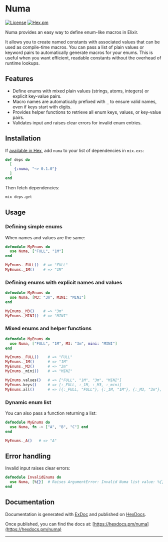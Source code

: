 # Numa

[![License](https://img.shields.io/badge/license-MIT-blue.svg)](LICENSE.md)
[![Hex.pm](https://img.shields.io/hexpm/v/numa.svg)](https://hex.pm/packages/numa)

Numa provides an easy way to define enum-like macros in Elixir.

It allows you to create named constants with associated values that can be used as compile-time macros.
You can pass a list of plain values or keyword pairs to automatically generate macros for your enums.
This is useful when you want efficient, readable constants without the overhead of runtime lookups.

## Features

- Define enums with mixed plain values (strings, atoms, integers) or explicit key-value pairs.
- Macro names are automatically prefixed with `_` to ensure valid names, even if keys start with digits.
- Provides helper functions to retrieve all enum keys, values, or key-value pairs.
- Validates input and raises clear errors for invalid enum entries.

## Installation

If [available in Hex](https://hex.pm/packages/numa), add `numa` to your list of dependencies in `mix.exs`:

```elixir
def deps do
  [
    {:numa, "~> 0.1.0"}
  ]
end
```

Then fetch dependencies:

```bash
mix deps.get
```

## Usage

### Defining simple enums

When names and values are the same:

```elixir
defmodule MyEnums do
  use Numa, ["FULL", "1M"]
end

MyEnums._FULL()  # => "FULL"
MyEnums._1M()    # => "1M"
```

### Defining enums with explicit names and values

```elixir
defmodule MyEnums do
  use Numa, [M3: "3m", MINI: "MINI"]
end

MyEnums._M3()    # => "3m"
MyEnums._MINI()  # => "MINI"
```

### Mixed enums and helper functions

```elixir
defmodule MyEnums do
  use Numa, ["FULL", "1M", M3: "3m", mini: "MINI"]
end

MyEnums._FULL()    # => "FULL"
MyEnums._1M()      # => "1M"
MyEnums._M3()      # => "3m"
MyEnums._mini()    # => "MINI"

MyEnums.values()   # => ["FULL", "1M", "3m", "MINI"]
MyEnums.keys()     # => [:_FULL, :_1M, :_M3, :_mini]
MyEnums.all()      # => [{:_FULL, "FULL"}, {:_1M, "1M"}, {:_M3, "3m"}, {:_mini, "MINI"}]
```

### Dynamic enum list

You can also pass a function returning a list:

```elixir
defmodule MyEnums do
  use Numa, fn -> ["A", "B", "C"] end
end

MyEnums._A()   # => "A"
```

## Error handling

Invalid input raises clear errors:

```elixir
defmodule InvalidEnums do
  use Numa, [%{}]  # Raises ArgumentError: Invalid Numa list value: %{}, expected type: atom, binary or integer
end
```

## Documentation

Documentation is generated with [ExDoc](https://github.com/elixir-lang/ex_doc) and published on [HexDocs](https://hexdocs.pm/numa).

Once published, you can find the docs at:
[https://hexdocs.pm/numa](https://hexdocs.pm/numa)

---
